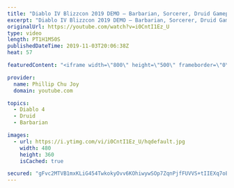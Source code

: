 ```yaml
---
title: "Diablo IV Blizzcon 2019 DEMO – Barbarian, Sorcerer, Druid Gameplay Streaming (No Commentary)"
excerpt: "Diablo IV Blizzcon 2019 DEMO – Barbarian, Sorcerer, Druid Gameplay Streaming (No Commentary) Recuerden suscribirse: ..."
originalUrl: https://youtube.com/watch?v=i0CntI1Ez_U
type: video
length: PT1H1M50S
publishedDateTime: 2019-11-03T20:06:38Z
heat: 57

featuredContent: "<iframe width=\"800\" height=\"500\" frameborder=\"0\" src=\"https://www.youtube.com/embed/i0CntI1Ez_U\" allow=\"accelerometer; autoplay; encrypted-media; gyroscope; picture-in-picture\" allowfullscreen></iframe>"

provider:
  name: Phillip Chu Joy
  domain: youtube.com

topics:
  - Diablo 4
  - Druid
  - Barbarian

images:
  - url: https://i.ytimg.com/vi/i0CntI1Ez_U/hqdefault.jpg
    width: 480
    height: 360
    isCached: true

secured: "gFvc2MTVB1mxKLiG454TwkokyOvv6KOhiwywSOp7ZqnPjfFUVVS+tIIEXq7oEF0XYVJjK0WTFyw2++8Z+ZsKodZH9F88V2sUDcDHGXmnvY2wI7V2X3WoQCROA+6F0ksGIG/oiAmKqg2Rhm2Mcg6ozMn3yZsUFhp9+TX7MbKIMYaWZu3JoN145a/5s7RPYgu4yMTpzropWeTs8ceFT6R6jBa4nTYthOb8ZzYhf8sMiiEm804hgDKS5eMyoIuNEpoRMUI1ZYOXz5OH1kp6Z5fUQBRoj8ing5s+M4aRt+CwczrcrRbedd1bsfxwc2upk4mlfDvhrkw2rJ0BZUMKpbKawEfqZ4N8n4HOoNvoqC7qSxLDOJbmSY6DDEsKCpx8NaPaYYsDk8bCNnmFbgh8YKibk+vV5isPVwxQTujvlE8w6ARj/fQtEBSeVHDUsXNRoUI2;EgrBVl+TkfePGjZ4md/dyg=="
---
```


